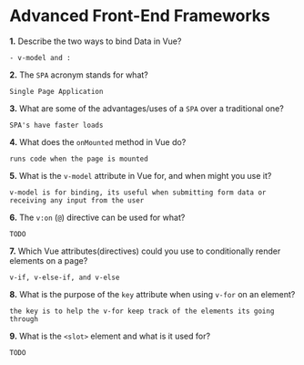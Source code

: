 # Advanced Front-End Frameworks


**1.** Describe the two ways to bind Data in Vue?
<!-- enter you answer in the space below -->
```
- v-model and :
```
**2.** The `SPA` acronym stands for what?
<!-- enter you answer in the space below -->
```
Single Page Application
```
**3.** What are some of the advantages/uses of a `SPA` over a traditional one?
<!-- enter you answer in the space below -->
```
SPA's have faster loads
```
**4.** What does the `onMounted` method in Vue do?
<!-- enter you answer in the space below -->
```
runs code when the page is mounted
```
**5.** What is the `v-model` attribute in Vue for, and when might you use it?
<!-- enter you answer in the space below -->
```
v-model is for binding, its useful when submitting form data or receiving any input from the user
```
**6.** The `v:on` (`@`) directive can be used for what?
<!-- enter you answer in the space below -->
```
TODO
```
**7.** Which Vue attributes(directives) could you use to conditionally render elements on a page?
<!-- enter you answer in the space below -->
```
v-if, v-else-if, and v-else
```
**8.** What is the purpose of the `key` attribute when using `v-for` on an element?
<!-- enter you answer in the space below -->
```
the key is to help the v-for keep track of the elements its going through
```
**9.** What is the `<slot>` element and what is it used for?
<!-- enter you answer in the space below -->
```
TODO
```
